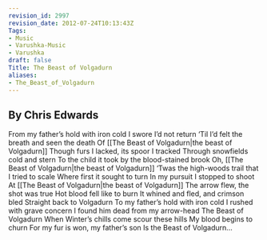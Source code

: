 ```yaml
---
revision_id: 2997
revision_date: 2012-07-24T10:13:43Z
Tags:
- Music
- Varushka-Music
- Varushka
draft: false
Title: The Beast of Volgadurn
aliases:
- The_Beast_of_Volgadurn
---
```

By Chris Edwards
--------------------------
From my father’s hold with iron cold
I swore I’d not return
‘Til I’d felt the breath and seen the death
Of [[The Beast of Volgadurn|the beast of Volgadurn]]
Though furs I lacked, its spoor I tracked
Through snowfields cold and stern
To the child it took by the blood-stained brook
Oh, [[The Beast of Volgadurn|the beast of Volgadurn]]
‘Twas the high-woods trail that I tried to scale
Where first it sought to turn
In my pursuit I stopped to shoot
At [[The Beast of Volgadurn|the beast of Volgadurn]]
The arrow flew, the shot was true
Hot blood fell like to burn
It whined and fled, and crimson bled
Straight back to Volgadurn
To my father’s hold with iron cold
I rushed with grave concern
I found him dead from my arrow-head
The Beast of Volgadurn
When Winter’s chills come scour these hills
My blood begins to churn
For my fur is won, my father’s son
Is the Beast of Volgadurn…